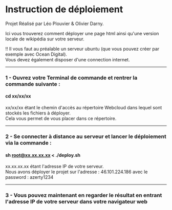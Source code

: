 # Instruction de déploiement
Projet Réalisé par Léo Plouvier & Olivier Darny.

Ici vous trouverez comment déployer une page html ainsi qu'une version locale de wikipédia sur votre serveur.

!! Il vous faut au préalable un serveur ubuntu (que vous pouvez créer par exemple avec Ocean Digital).<br/>
Vous devez également disposer d'une connection internet.

----------------------
### 1 - Ouvrez votre Terminal de commande et rentrer la commande suivante : 
#### cd xx/xx/xx
xx/xx/xx étant le chemin d'accès au répertoire Webcloud dans lequel sont stockés les fichiers à déployer.<br/>
Cela vous permet de vous placer dans ce répertoire.

----------------------
### 2 - Se connecter à distance au serveur et lancer le déploiement via la commande :
#### sh root@xx.xx.xx.xx < ./deploy.sh
xx.xx.xx.xx étant l'adresse IP de votre serveur.<br/>
Nous avons déployer le projet sur l'adresse : 46.101.224.186 avec le password : azerty1234

----------------------
### 3 - Vous pouvez maintenant en regarder le résultat en entrant l'adresse IP de votre serveur dans votre navigateur web
